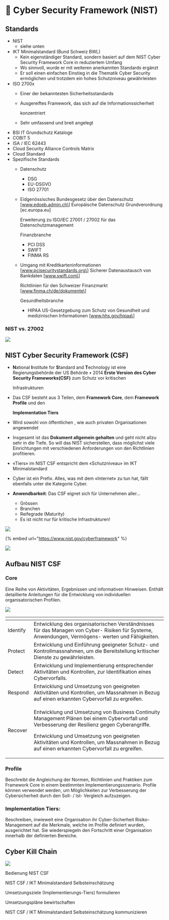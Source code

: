 # 🔴 Cyber Security Framework \(NIST\)

## **Standards**

* NIST
  * siehe unten
* IKT Minimalstandard \(Bund Schweiz BWL\)
  * Kein eigenständiger Standard, sondern basiert auf dem NIST Cyber Security Framework Core in reduziertem Umfang
  * Wo sinnvoll, wurde er mit weiteren anerkannten Standards ergänzt
  * Er soll einen einfachen Einstieg in die Thematik Cyber Security ermöglichen und trotzdem ein hohes Schutzniveau gewährleisten
* ISO 2700x
  * Einer der bekanntesten Sicherheitsstandards
  * Ausgereiftes Framework, das sich auf die Informationssicherheit

    konzentriert

  * Sehr umfassend und breit angelegt
* BSI IT Grundschutz Kataloge
* COBIT 5
* ISA / IEC 62443
* Cloud Security Alliance Controls Matrix
* Cloud Standard
* Spezifische Standards
  * Datenschutz
    * DSG
    * EU-DSGVO
    * ISO 27701
  * Eidgenössisches Bundesgesetz über den Datenschutz \[www.edoeb.admin.ch\] Europäische Datenschutz Grundverordnung \[ec.europa.eu\]

    Erweiterung zu ISO/IEC 27001 / 27002 für das Datenschutzmanagement

    Finanzbranche

    * PCI DSS
    * SWIFT
    * FINMA RS

  * Umgang mit Kreditkarteninformationen \[www.pcisecuritystandards.org\] Sicherer Datenaustausch von Bankdaten \[www.swift.com\]

    Richtlinien für den Schweizer Finanzmarkt \[www.finma.ch/de/dokumente\]

    Gesundheitsbranche

    * HIPAA US-Gesetzgebung zum Schutz von Gesundheit und medizinischen Informationen \[www.hhs.gov/hipaa\]

### NIST vs. 27002

![](../.gitbook/assets/image%20%28366%29.png)



## **NIST Cyber Security Framework \(CSF\)** 

* **N**ational **I**nstitute for **S**tandard and **T**echnology ist eine Regierungsbehörde der US Behörde • 2014 **Erste Version des Cyber Security Frameworks\(CSF\)** zum Schutz vor kritischen

  Infrastrukturen

* Das CSF besteht aus 3 Teilen, dem **Framework Core**, dem **Framework Profile** und den

  **Implementation Tiers**

* Wird sowohl von öffentlichen , wie auch privaten Organisationen angewendet
* Insgesamt ist das **Dokument allgemein gehalten** und geht nicht allzu sehr in die Tiefe. So will das NIST sicherstellen, dass möglichst viele Einrichtungen mit verschiedenen Anforderungen von den Richtlinien profitieren.
* «Tiers» im NIST CSF entspricht dem «Schutzniveau» im IKT Minimalstandard
* Cyber ist ein Prefix. Alles, was mit dem «Internet» zu tun hat, fällt ebenfalls unter die Kategorie Cyber.
* **Anwendbarkeit**: Das CSF eignet sich für Unternehmen aller...
  * Grössen
  * Branchen
  * Reifegrade \(Maturity\)
  * Es ist nicht nur für kritische Infrastrukturen!

![](../.gitbook/assets/image%20%28238%29.png)

{% embed url="https://www.nist.gov/cyberframework" %}





![](../.gitbook/assets/image%20%28379%29.png)

## Aufbau  NIST CSF

### Core

Eine Reihe von Aktivitäten, Ergebnissen und informativen Hinweisen. Enthält detaillierte Anleitungen für die Entwicklung von individuellen organisatorischen Profilen.

![](../.gitbook/assets/image%20%28382%29.png)

<table>
  <thead>
    <tr>
      <th style="text-align:left"></th>
      <th style="text-align:left"></th>
    </tr>
  </thead>
  <tbody>
    <tr>
      <td style="text-align:left">Identify</td>
      <td style="text-align:left">Entwicklung des organisatorischen Verst&#xE4;ndnisses f&#xFC;r das Managen
        von Cyber- Risiken f&#xFC;r Systeme, Anwendungen, Verm&#xF6;gens- werten
        und F&#xE4;higkeiten.</td>
    </tr>
    <tr>
      <td style="text-align:left">Protect</td>
      <td style="text-align:left">Entwicklung und Einf&#xFC;hrung geeigneter Schutz- und Kontrollmassnahmen,
        um die Bereitstellung kritischer Dienste zu gew&#xE4;hrleisten.</td>
    </tr>
    <tr>
      <td style="text-align:left">Detect</td>
      <td style="text-align:left">Entwicklung und Implementierung entsprechender Aktivit&#xE4;ten und Kontrollen,
        zur Identifikation eines Cybervorfalls.</td>
    </tr>
    <tr>
      <td style="text-align:left">Respond</td>
      <td style="text-align:left">Entwicklung und Umsetzung von geeigneten Aktivit&#xE4;ten und Kontrollen,
        um Massnahmen in Bezug auf einen erkannten Cybervorfall zu ergreifen.</td>
    </tr>
    <tr>
      <td style="text-align:left">Recover</td>
      <td style="text-align:left">
        <p>Entwicklung und Umsetzung von Business Continuity Management Pl&#xE4;nen
          bei einem Cybervorfall und Verbesserung der Resilienz gegen Cyberangriffe.</p>
        <p>Entwicklung und Umsetzung von geeigneten Aktivit&#xE4;ten und Kontrollen,
          um Massnahmen in Bezug auf einen erkannten Cybervorfall zu ergreifen.</p>
      </td>
    </tr>
  </tbody>
</table>

### Profile

Beschreibt die Angleichung der Normen, Richtlinien und Praktiken zum Framework Core in einem bestimmten Implementierungsszenario. Profile können verwendet werden, um Möglichkeiten zur Verbesserung der Cybersicherheit durch den Soll- / Ist- Vergleich aufzuzeigen.







### Implementation Tiers:

Beschreiben, inwieweit eine Organisation ihr Cyber-Sicherheit Risiko- Management auf die Merkmale, welche im Profile definiert wurden, ausgerichtet hat. Sie wiederspiegeln den Fortschritt einer Organisation innerhalb der definierten Bereiche.



## Cyber Kill Chain

![](../.gitbook/assets/image%20%28384%29.png)



Bedienung NIST CSF



NIST CSF / IKT Minimalstandard Selbsteinschätzung 



Umsetzungsziele \(Implementierungs-Tiers\) formulieren



Umsetzungspläne bewirtschaften



 NIST CSF / IKT Minimalstandard Selbsteinschätzung kommunizieren

